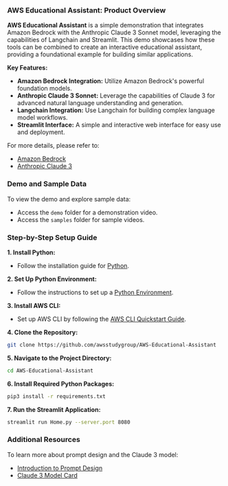 ### AWS Educational Assistant: Product Overview

**AWS Educational Assistant** is a simple demonstration that integrates Amazon Bedrock with the Anthropic Claude 3 Sonnet model, leveraging the capabilities of Langchain and Streamlit. This demo showcases how these tools can be combined to create an interactive educational assistant, providing a foundational example for building similar applications.

**Key Features:**
- **Amazon Bedrock Integration:** Utilize Amazon Bedrock's powerful foundation models.
- **Anthropic Claude 3 Sonnet:** Leverage the capabilities of Claude 3 for advanced natural language understanding and generation.
- **Langchain Integration:** Use Langchain for building complex language model workflows.
- **Streamlit Interface:** A simple and interactive web interface for easy use and deployment.

For more details, please refer to:
- [Amazon Bedrock](https://aws.amazon.com/bedrock/)
- [Anthropic Claude 3](https://www.anthropic.com/news/claude-3-family)

### Demo and Sample Data

To view the demo and explore sample data:
- Access the `demo` folder for a demonstration video.
- Access the `samples` folder for sample videos.

### Step-by-Step Setup Guide

**1. Install Python:**
   - Follow the installation guide for [Python](https://docs.python-guide.org/starting/install3/linux/).

**2. Set Up Python Environment:**
   - Follow the instructions to set up a [Python Environment](https://docs.python-guide.org/starting/install3/linux/).

**3. Install AWS CLI:**
   - Set up AWS CLI by following the [AWS CLI Quickstart Guide](https://docs.aws.amazon.com/cli/latest/userguide/getting-started-quickstart.html).

**4. Clone the Repository:**
   ```bash
   git clone https://github.com/awsstudygroup/AWS-Educational-Assistant
   ```
   
**5. Navigate to the Project Directory:**
   ```bash
   cd AWS-Educational-Assistant
   ```

**6. Install Required Python Packages:**
   ```bash
   pip3 install -r requirements.txt
   ```

**7. Run the Streamlit Application:**
   ```bash
   streamlit run Home.py --server.port 8080
   ```

### Additional Resources

To learn more about prompt design and the Claude 3 model:
- [Introduction to Prompt Design](https://docs.anthropic.com/claude/docs/introduction-to-prompt-design)
- [Claude 3 Model Card](https://www-cdn.anthropic.com/de8ba9b01c9ab7cbabf5c33b80b7bbc618857627/Model_Card_Claude_3.pdf)